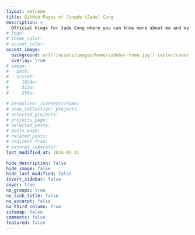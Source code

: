 ```yaml
---
layout: welcome
title: GitHub Pages of Jingde (Jade) Cong
description: >
  Official blogs for Jade Cong where you can know more about me and my projects.
# logo:
# theme_color:
# accent_color:
accent_image:
  background: url('/assets/images/home/sidebar-home.jpg') center/cover
  overlay: true
# image:
#   path:
#   srcset:
#     1024w:
#     512w:
#     256w:

# permalink: /contents/home/
# show_collection: projects
# selected_projects:
# projects_page:
# selected_posts:
# posts_page:
# related_posts:
# redirect_from:
# excerpt_separator:
last_modified_at: 2024-05-31

hide_description: false
hide_image: false
hide_last_modified: false
invert_sidebar: false
cover: true
no_groups: true
no_link_title: false
no_excerpt: false
no_third_column: true
sitemap: false
comments: false
featured: false
---
```

